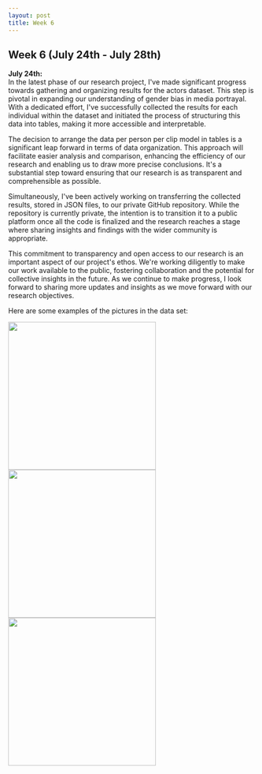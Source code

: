 ```yaml
---
layout: post
title: Week 6
---
```


## Week 6 (July 24th - July 28th)

**July 24th:**  
In the latest phase of our research project, I've made significant progress towards gathering and organizing results for the actors dataset. This step is pivotal in expanding our understanding of gender bias in media portrayal. With a dedicated effort, I've successfully collected the results for each individual within the dataset and initiated the process of structuring this data into tables, making it more accessible and interpretable.

The decision to arrange the data per person per clip model in tables is a significant leap forward in terms of data organization. This approach will facilitate easier analysis and comparison, enhancing the efficiency of our research and enabling us to draw more precise conclusions. It's a substantial step toward ensuring that our research is as transparent and comprehensible as possible.

Simultaneously, I've been actively working on transferring the collected results, stored in JSON files, to our private GitHub repository. While the repository is currently private, the intention is to transition it to a public platform once all the code is finalized and the research reaches a stage where sharing insights and findings with the wider community is appropriate.

This commitment to transparency and open access to our research is an important aspect of our project's ethos. We're working diligently to make our work available to the public, fostering collaboration and the potential for collective insights in the future. As we continue to make progress, I look forward to sharing more updates and insights as we move forward with our research objectives.

Here are some examples of the pictures in the data set:
<p float="left">
  <img src="https://github.com/veronicaflores/dreusummer2023/assets/52052151/6b0ae6ca-a8ca-4f3e-822f-0b1b1f099ce5" width="300" />
  <img src="https://github.com/veronicaflores/dreusummer2023/assets/52052151/338b6e91-3225-4aae-bc5e-9e37b429406a" width="300" /> 
  <img src="https://github.com/veronicaflores/dreusummer2023/assets/52052151/170020d9-4506-43ae-b9a7-2c6bc11a4cc" width="300" /> 
</p>


